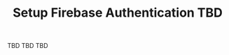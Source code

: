 <h1 align="center"> Setup Firebase Authentication TBD </h1> <br>


<p align="left">
 TBD TBD TBD
</p>
